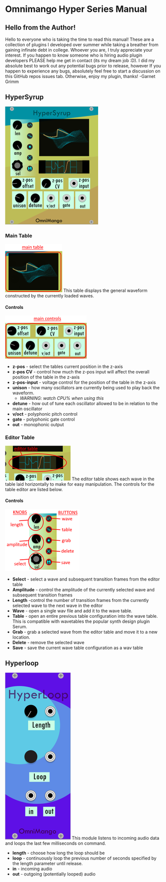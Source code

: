 # Omnimango Hyper Series Manual
## Hello from the Author!
Hello to everyone who is taking the time to read this manual! These are a collection of plugins I developed over summer while taking a breather from gaining infinate debt in college. Whoever you are, I truly appreciate your interest. If you happen to know someone who is hiring audio plugin developers PLEASE help me get in contact (its my dream job :D). I did my absolute best to work out any potential bugs prior to release, however If you happen to experience any bugs, absolutely feel free to start a discussion on this GitHub repos issues tab. Otherwise, enjoy my plugin, thanks! -Garnet Grimm 

## HyperSyrup
![Syrup](res/hyper-syrup.png)
### Main Table
![Main Table](res/hyper-main-table.png)
This table displays the general waveform constructed by the currently loaded waves.
#### Controls
![Main Controls](res/hyper-main-controls.png)
* **z-pos** - select the tables current position in the z-axis
* **z-pos CV** - control how much the z-pos input will affect the overall position of the table in the z-axis
* **z-pos-input** - voltage control for the position of the table in the z-axis
* **unison** - how many oscillators are currently being used to play back the waveform. 
	* *WARNING: watch CPU% when using this*
* **detune** - how out of tune each oscillator allowed to be in relation to the main oscillator
* **v/oct** - polyphonic pitch control
* **gate** - polyphonic gate control
* **out** - monophonic output
### Editor Table
![Editor Table](res/hyper-editor.png)
The editor table shows each wave in the table laid horizontally to make for easy manipulation. The controls for the table editor are listed below.
#### Controls
![Editor Controls](res/hyper-editor-controls.png)
* **Select** - select a wave and subsequent transition frames from the editor table
* **Amplitude** - control the amplitude of the currently selected wave and subsequent transition frames
* **Length** -control the number of transition frames from the currently selected wave to the next wave in the editor
* **Wave** - open a single wav file and add it to the wave table.
* **Table** - open an entire previous table configuration into the wave table. This is compatible with wavetables the popular synth design plugin Serum.
* **Grab** - grab a selected wave from the editor table and move it to a new location.
* **Delete** - remove the selected wave
* **Save** - save the current wave table configuration as a wav table

## Hyperloop
![Looper](res/hyper-loop.png)
This module listens to incoming audio data and loops the last few milliseconds on command.
* **length** - choose how long the loop should be
* **loop** - continuously loop the previous number of seconds specified by the length parameter until release. 
* **in** - incoming audio
* **out** - outgoing (potentially looped) audio